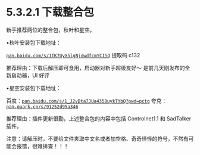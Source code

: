 # 5.3.2.1 下载整合包

新手推荐两位的整合包，秋叶和星空。

•秋叶安装包下载地址：

[`pan.baidu.com/s/1TK7UyX5lgNjdwdfcmYCI5Q`](https://pan.baidu.com/s/1TK7UyX5lgNjdwdfcmYCI5Q) 提取码 c132

推荐理由：下载后解压即可食用，启动器对新手超级友好～ 是前几天刚发布的全新启动器，UI 好评

•星空安装包下载地址：

百度：[`pan.baidu.com/s/1_J2vDta7JUa4358uykTYbQ?pwd=pctg`](https://pan.baidu.com/s/1_J2vDta7JUa4358uykTYbQ?pwd=pctg) 夸克：[`pan.quark.cn/s/91252d95a346`](https://pan.quark.cn/s/91252d95a346)

推荐理由：插件更新很勤，上述整合包的内容中包括 Controlnet1.1 和 SadTalker 插件。

注意：请解压时，不要给文件夹取中文名或者加空格、奇奇怪怪的符号，不然有可能会报错，很难排查！！！